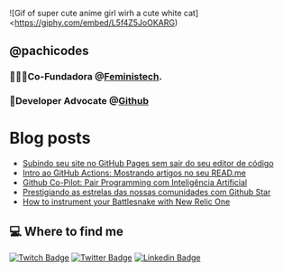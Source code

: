 ![Gif of super cute anime girl wirh a cute white cat]<https://giphy.com/embed/L5f4Z5JoOKARG)
## @pachicodes
### 👩🏽‍💻Co-Fundadora @[Feministech](https://feministech.github.io/).
### 🥑Developer Advocate @[Github](https://twitter.com/githubbrasil)



# Blog posts
<!-- BLOG-POST-LIST:START -->
- [Subindo seu site no GitHub Pages sem sair do seu editor de código](https://dev.to/github/subindo-seu-site-no-github-pages-sem-sair-do-seu-editor-de-codigo-3og2)
- [Intro ao GitHub Actions: Mostrando artigos no seu READ.me](https://dev.to/github/intro-ao-github-actions-mostrando-artigos-no-seu-readme-5f4a)
- [Github Co-Pilot: Pair Programming com Inteligência Artificial](https://dev.to/github/github-co-pilot-pair-programming-com-inteligencia-artificial-1m43)
- [Prestigiando as estrelas das nossas comunidades com Github Star](https://dev.to/feministech/prestigiando-as-estrelas-das-nossas-comunidades-com-github-star-26i7)
- [How to instrument your Battlesnake with New Relic One](https://dev.to/newrelic/how-to-instrument-your-battlesnake-with-new-relic-one-3133)
<!-- BLOG-POST-LIST:END -->


## 💻 Where to find me
[![Twitch Badge](https://img.shields.io/badge/-twitch-%239146FF?style=for-the-badge&logo=twitch&logoColor=white)](https://www.twitch.tv/pachicodes)
[![Twitter Badge](https://img.shields.io/badge/-twitter-%231DA1F2?style=for-the-badge&logo=twitter&logoColor=white)](https://twitter.com/pachicodes)
[![Linkedin Badge](https://img.shields.io/badge/-linkedin-%230077B5?style=for-the-badge&logo=linkedin&logoColor=white)](https://www.linkedin.com/in/pachicodes)
